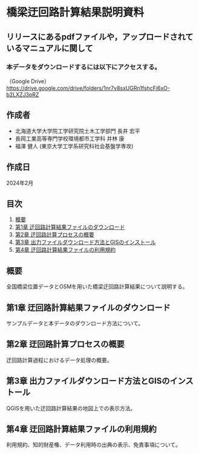 # 橋梁迂回路計算結果説明資料

## **リリースにあるpdfファイルや，アップロードされているマニュアルに関して**

### 本データをダウンロードするには以下にアクセスする。
（Google Drive）https://drive.google.com/drive/folders/1nr7v8sxUGRn1fshcFi6xO-b2LXZJ3pRZ 

## 作成者
- 北海道大学大学院工学研究院土木工学部門 長井 宏平
- 長岡工業高等専門学校環境都市工学科 井林 康
- 福澤 健人 (東京大学工学系研究科社会基盤学専攻)

## 作成日
2024年2月

## 目次
1. [概要](#概要)
2. [第1章 迂回路計算結果ファイルのダウンロード](#第1章-迂回路計算結果ファイルのダウンロード)
3. [第2章 迂回路計算プロセスの概要](#第2章-迂回路計算プロセスの概要)
4. [第3章 出力ファイルダウンロード方法とGISのインストール](#第3章-出力ファイルダウンロード方法とGISのインストール)
5. [第4章 迂回路計算結果ファイルの利用規約](#第4章-迂回路計算結果ファイルの利用規約)

## 概要
全国橋梁位置データとOSMを用いた橋梁迂回路計算結果について説明する。

## 第1章 迂回路計算結果ファイルのダウンロード
サンプルデータと本データのダウンロード方法について。

## 第2章 迂回路計算プロセスの概要
迂回路計算過程におけるデータ処理の概要。

## 第3章 出力ファイルダウンロード方法とGISのインストール
QGISを用いた迂回路計算結果の地図上での表示方法。

## 第4章 迂回路計算結果ファイルの利用規約
利用規約、知的財産権、データ利用時の出典の表示、免責事項について。
